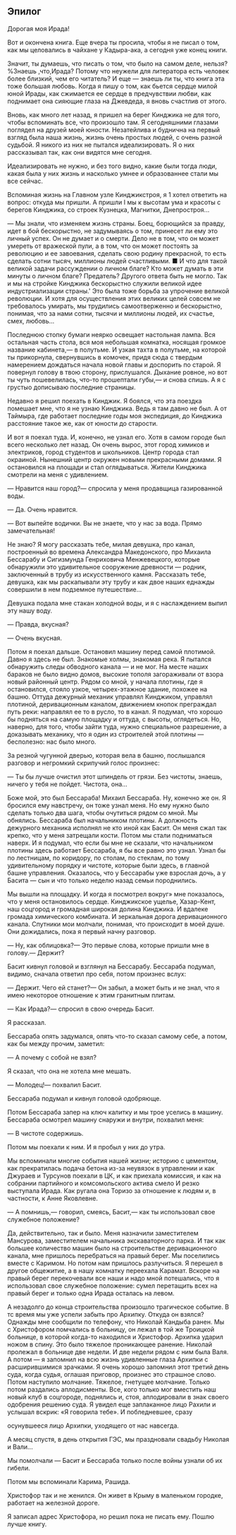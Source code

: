 ## Эпилог

Дорогая моя Ирада!

Вот и окончена книга.
Еще вчера ты просила, чтобы я не писал о том, как мы целовались в чайхане у Кадыра-ака, а сегодня уже конец книги.



Значит, ты думаешь, что писать о том, что было на самом деле, нельзя?
%Знаешь ,что,Ирада?
Потому что неужели для литератора есть человек более близкий, чем его читатель?
И еще — знаешь ли ты, что книга эта тоже большая любовь.
Когда я пишу о том, как бьется сердце милой юной Ирады, как сжимается ее сердце в предчувствии любви, как поднимает она сияющие глаза на Джевдеда, я вновь счастлив от этого.

Вновь, как много лет назад, я пришел на берег Кинджика не для того, чтобы вспоминать все, что произошло там.
Я сегодняшними глазами поглядел на друзей моей юности.
Незатейлива и буднична на первый взгляд была наша жизнь, жизнь очень простых людей, с очень разной судьбой.
Я никого из них не пытался идеализировать.
Я о них рассказывал так, как они видятся мне сегодня.

Идеализировать не нужно, и без того видно, какие были тогда люди, какая была у них жизнь и насколько умнее и образованнее стали мы все сейчас.

Вспоминая жизнь на Главном узле Кинджикстроя, я 1 хотел ответить на вопрос: откуда мы пришли.
А пришли I мы к высотам ума и красоты с берегов Кинджика, со строек Кузнецка, Магнитки, Днепростроя...

— Мы знали, что изменяем жизнь страны.
Боец, борющийся за правду, идет в бой бескорыстно, не задумываясь о том, принесет ли ему это личный успех.
Он не думает и о смерти.
Дело не в том, что он может умереть от вражеской пули, а в том, что он может постоять за революцию и ее завоевания, сделать свою родину прекрасной, то есть сделать сотни тысяч, миллионы людей счастливыми. ■ И что для такой великой задачи рассуждении о личном благе?
Кто может думать в эти минуты о личном благе?
Предатель?
Другого ответа быть не могло.
Так и мы на стройке Кинджика бескорыстно служили великой идее индустриализации страны.' Это была тоже борьба за упрочение великой революции.
И хотя для осуществления этих великих целей совсем не требовалось умирать, мы трудились самоотверженно и бескорыстно, понимая, что за нами сотни, тысячи и миллионы людей, их счастье, смех, любовь...

Последнюю стопку бумаги неярко освещает настольная лампа.
Вся остальная часть стола, вся моя небольшая комнатка, носящая громкое название кабинета,— в полутьме.
И узкая тахта в полутьме, на которой ты прикорнула, свернувшись в комочек, придя сюда с твердым намерением дождаться начала новой главы и доспорить по старой.
Я повернул голову в твою сторону, прислушался.
Дыхание ровное, но вот ты чуть пошевелилась, что-то прошептали губы,— и снова спишь.
А я с грустыо дописываю последние страницы.

Недавно я решил поехать в Кинджик.
Я боялся, что эта поездка помешает мне, что я не узнаю Кинджика.
Ведь я там давно не был.
А от Таймыра, где работает последние годы моя экспедиция, до Кинджика расстояние такое же, как от юности до старости.

И вот я поехал туда.
И, конечно, не узнал его.
Хотя в самом городе был всего несколько лет назад.
Он очень вырос, этот город химиков и электриков, город студентов и школьников.
Центр города стал окраиной.
Нынешний центр окружен новыми прекрасными домами.
Я остановился на площади и стал оглядываться.
Жители Кинджика смотрели на меня с удивлением.

— Нравится наш город?— спросила у меня продавщица газированной воды.

— Да.
Очень нравится.

— Вот выпейте водички.
Вы не знаете, что у нас за вода.
Прямо замечательная!

Не знаю?
Я могу рассказать тебе, милая девушка, про канал, построенный во времена Александра Македонского, про Михаила Бессарабу и Сигизмунда Генриховича Менжевецкого, которые обнаружили это удивительное сооружение древности — родник, заключенный в трубу из искусственного камня.
Рассказать тебе, девушка, как мы раскапывали эту трубу и как двое наших еднажды совершили в нем подземное путешествие...

Девушка подала мне стакан холодной воды, и я с наслаждением выпил эту нашу воду.

— Правда, вкусная?

— Очень вкусная.

Потом я поехал дальше.
Остановил машину перед самой плотимой.
Давно я здесь не был.
Знакомые холмы, знакомая река.
Я пытался обнаружить следы обводного канала — и не мог.
На месте наших бараков не было видно домов, высокие тополя загораживали от взора новый районный центр.
Рядом со мной, у начала плотины, где я остановился, стояло узкое, четырех-этажное здание, похожее на башню.
Оттуда дежурный механик управлял Кинджиком, управлял плотиной, деривационным каналом, движением кнопок преграждал путь реки: направлял ее то в русло, то в канал.
Я подумал, что хорошо бы подняться на самую площадку и оттуда, с высоты, оглядеться.
Но, наверно, для того, чтобы зайти туда, нужно специальное разрешение, а доказывать механику, что я один из строителей этой плотины — бесполезно: нас было много.

За резной чугунной дверью, которая вела в башню, послышался разговор и негромкий скрипучий голос произнес:

— Ты бы лучше очистил этот шпиндель от грязи.
Без чистоты, знаешь, ничего у тебя не пойдет.
Чистота, она...

Боже мой, это был Бессараба!
Михаил Бессараба.
Ну, конечно же он.
Я бросился ему навстречу, он тоже узнал меня.
Но ему нужно было сделать только два шага, чтобы очутиться рядом со мной.
Мы обнялись.
Бессараба был начальником плотины.
А должность дежурного механика исполнял не кто иной как Басит.
Он меня сжал так крепко, что у меня затрещали кости.
Потом мы стали подниматься наверх.
И я подумал, что если бы мне не сказали, что начальником плотины здесь работает Бессараба, я бы все равно это узнал.
Узнал бы по лестницам, по коридору, по столам, по стеклам, по тому удивительному порядку и чистоте, которые были здесь, в главной башне управления.
Оказалось, что у Бессарабы уже взрослая дочь, а у Басита — сын и что только неделю назад семьи породнились.

Мы вышли на площадку.
И когда я посмотрел вокруг» мне показалось, что у меня остановилось сердце.
Кинджикское ущелье, Хазар-Кент, наш соцгород и громадная широкая долина Кинджика.
И вдалеке громада химического комбината.
И зеркальная дорога деривационного канала.
Спутники мои молчали, понимая, что происходит в моей душе.
Они дожидались, пока я первый начну разговор.

— Ну, как облицовка?— Это первые слова, которые пришли мне в голову.— Держит?

Басит кивнул головой и взглянул на Бессарабу.
Бессараба подумал, видимо, сначала ответил про себя, потом произнес вслух:

— Держит.
Чего ей станет?— Он забыл, а может быть и не знал, что я имею некоторое отношение к этим гранитным плитам.

— Как Ирада?— спросил в свою очередь Басит.

Я рассказал.

Бессараба опять задумался, опять что-то сказал самому себе, а потом, как бы между прочим, заметил:

— А почему с собой не взял?

Я сказал, что она не хотела мне мешать.

— Молодец!— похвалил Басит.

Бессараба подумал и кивнул головой одобряюще.

Потом Бессараба запер на ключ калитку и мы трое уселись в машину.
Бессараба осмотрел машину снаружи и внутри, похвалил меня:

— В чистоте содержишь.

Потом мы поехали к ним.
И я пробыл у них до утра.

Мы вспоминали многие события нашей жизни; историю с цементом, как прекратилась подача бетона из-за неувязок в управлении и как Джураев и Турсунов поехали в ЦК, и как приехала комиссия, и как на собрании партийного и комсомольского актива смело И резко выступала Ирада.
Как ругала она Торизо за отношение к людям и, в частности, к Анне Яковлевне.

— А помнишь,— говорил, смеясь, Басит,— как ты использовал свое служебное положение?

Да, действительно, так и было.
Меня назначили заместителем Мансурова, заместителем начальника экскаваторного парка.
И так как большее количество машин было на строительстве деривационного канала, мне пришлось перебраться на правый берег.
Мы поселились вместе с Каримом.
Но потом нам пришлось разлучиться.
Я перешел в другое общежитие, а в нашу комнатку переехала Карамат.
Вскоре на правый берег перекочевали все наши и надо мной потешались, что я использовал свое служебное положение: сумел перетащить всех на правый берег и только одна Ирада осталась на левом.

А незадолго до конца строительства произошло трагическое событие.
В тс время мы уже успели забыть про Архипку.
Откуда он взялся?
Однажды мне сообщили по телефону, что Николай Кандыба ранен.
Мы с Христофором помчались в больницу, он лежал в той же Троицкой больнице, в которой когда-то находился и Христофор.
Архипка ударил ножом в спину.
Это было тяжелое проникающее ранение.
Николай пролежал в больнице две недели.
И две недели рядом с ним была Валя.
А потом — я запомнил на всю жизнь удивленные глаза Архипки с расширившимися зрачками.
Я очень хорошо запомнил этот третий день суда, когда судья, оглашая приговор, произнес это страшное слово.
Потом наступило молчание.
Тяжелое, гнетущее молчание.
Только потом раздались аплодисменты.
Все, кого только мог вместить наш новый клуб в соцгороде, поднялись и, стоя, аплодировали в знак своего одобрения решению суда.
Я увидел еще заплаканное лицо Рахили и услышал вскрик: «Я говорила тебе».
И побледневшее, сразу

осунувшееся лицо Архипки, уходящего от нас навсегда.

А месяц спустя, в день открытия ГЭС, мы праздновали свадьбу Николая и Вали...

Мы помолчали — Басит и Бессараба только после войны узнали об их гибели.

Потом мы вспоминали Карима, Рашида.

Христофор так и не женился.
Он живет в Крыму в маленьком городке, работает на железной дороге.

Я записал адрес Христофора, но решил пока не писать ему.
Пошлю лучше книгу.
